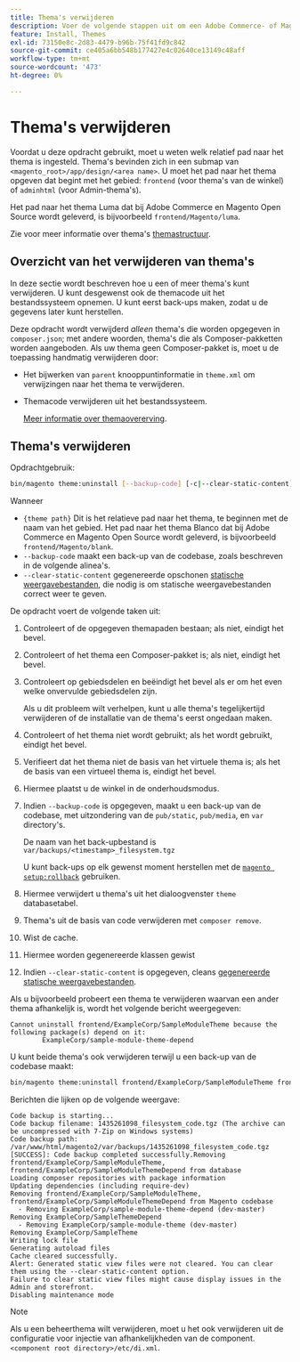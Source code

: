 ```yaml
---
title: Thema's verwijderen
description: Voer de volgende stappen uit om een Adobe Commerce- of Magento Open Source-thema te verwijderen.
feature: Install, Themes
exl-id: 73150e8c-2d83-4479-b96b-75f41fd9c842
source-git-commit: ce405a6bb548b177427e4c02640ce13149c48aff
workflow-type: tm+mt
source-wordcount: '473'
ht-degree: 0%

---
```


# Thema&#39;s verwijderen

Voordat u deze opdracht gebruikt, moet u weten welk relatief pad naar het thema is ingesteld. Thema&#39;s bevinden zich in een submap van `<magento_root>/app/design/<area name>`. U moet het pad naar het thema opgeven dat begint met het gebied: `frontend` (voor thema&#39;s van de winkel) of `adminhtml` (voor Admin-thema&#39;s).

Het pad naar het thema Luma dat bij Adobe Commerce en Magento Open Source wordt geleverd, is bijvoorbeeld `frontend/Magento/luma`.

Zie voor meer informatie over thema&#39;s [themastructuur](https://developer.adobe.com/commerce/frontend-core/guide/themes/structure/).

## Overzicht van het verwijderen van thema&#39;s

In deze sectie wordt beschreven hoe u een of meer thema&#39;s kunt verwijderen. U kunt desgewenst ook de themacode uit het bestandssysteem opnemen. U kunt eerst back-ups maken, zodat u de gegevens later kunt herstellen.

Deze opdracht wordt verwijderd *alleen* thema&#39;s die worden opgegeven in `composer.json`; met andere woorden, thema&#39;s die als Composer-pakketten worden aangeboden. Als uw thema geen Composer-pakket is, moet u de toepassing handmatig verwijderen door:

* Het bijwerken van `parent` knooppuntinformatie in `theme.xml` om verwijzingen naar het thema te verwijderen.
* Themacode verwijderen uit het bestandssysteem.

  [Meer informatie over themaovererving](https://developer.adobe.com/commerce/frontend-core/guide/themes/inheritance/).

## Thema&#39;s verwijderen

Opdrachtgebruik:

```bash
bin/magento theme:uninstall [--backup-code] [-c|--clear-static-content] {theme path} ... {theme path}
```

Wanneer

* `{theme path}` Dit is het relatieve pad naar het thema, te beginnen met de naam van het gebied. Het pad naar het thema Blanco dat bij Adobe Commerce en Magento Open Source wordt geleverd, is bijvoorbeeld `frontend/Magento/blank`.
* `--backup-code` maakt een back-up van de codebase, zoals beschreven in de volgende alinea&#39;s.
* `--clear-static-content` gegenereerde opschonen [statische weergavebestanden](../../configuration/cli/static-view-file-deployment.md), die nodig is om statische weergavebestanden correct weer te geven.

De opdracht voert de volgende taken uit:

1. Controleert of de opgegeven themapaden bestaan; als niet, eindigt het bevel.
1. Controleert of het thema een Composer-pakket is; als niet, eindigt het bevel.
1. Controleert op gebiedsdelen en beëindigt het bevel als er om het even welke onvervulde gebiedsdelen zijn.

   Als u dit probleem wilt verhelpen, kunt u alle thema&#39;s tegelijkertijd verwijderen of de installatie van de thema&#39;s eerst ongedaan maken.

1. Controleert of het thema niet wordt gebruikt; als het wordt gebruikt, eindigt het bevel.
1. Verifieert dat het thema niet de basis van het virtuele thema is; als het de basis van een virtueel thema is, eindigt het bevel.
1. Hiermee plaatst u de winkel in de onderhoudsmodus.
1. Indien `--backup-code` is opgegeven, maakt u een back-up van de codebase, met uitzondering van de `pub/static`, `pub/media`, en `var` directory&#39;s.

   De naam van het back-upbestand is `var/backups/<timestamp>_filesystem.tgz`

   U kunt back-ups op elk gewenst moment herstellen met de [`magento setup:rollback`](uninstall-modules.md#roll-back-the-file-system-database-or-media-files) gebruiken.

1. Hiermee verwijdert u thema&#39;s uit het dialoogvenster `theme` databasetabel.
1. Thema&#39;s uit de basis van code verwijderen met `composer remove`.
1. Wist de cache.
1. Hiermee worden gegenereerde klassen gewist
1. Indien `--clear-static-content` is opgegeven, cleans [gegenereerde statische weergavebestanden](../../configuration/cli/static-view-file-deployment.md).

Als u bijvoorbeeld probeert een thema te verwijderen waarvan een ander thema afhankelijk is, wordt het volgende bericht weergegeven:

```terminal
Cannot uninstall frontend/ExampleCorp/SampleModuleTheme because the following package(s) depend on it:
        ExampleCorp/sample-module-theme-depend
```

U kunt beide thema&#39;s ook verwijderen terwijl u een back-up van de codebase maakt:

```bash
bin/magento theme:uninstall frontend/ExampleCorp/SampleModuleTheme frontend/ExampleCorp/SampleModuleThemeDepend --backup-code
```

Berichten die lijken op de volgende weergave:

```terminal
Code backup is starting...
Code backup filename: 1435261098_filesystem_code.tgz (The archive can be uncompressed with 7-Zip on Windows systems)
Code backup path: /var/www/html/magento2/var/backups/1435261098_filesystem_code.tgz
[SUCCESS]: Code backup completed successfully.Removing frontend/ExampleCorp/SampleModuleTheme, frontend/ExampleCorp/SampleModuleThemeDepend from database
Loading composer repositories with package information
Updating dependencies (including require-dev)
Removing frontend/ExampleCorp/SampleModuleTheme, frontend/ExampleCorp/SampleModuleThemeDepend from Magento codebase
  - Removing ExampleCorp/sample-module-theme-depend (dev-master)
Removing ExampleCorp/SampleThemeDepend
  - Removing ExampleCorp/sample-module-theme (dev-master)
Removing ExampleCorp/SampleTheme
Writing lock file
Generating autoload files
Cache cleared successfully.
Alert: Generated static view files were not cleared. You can clear them using the --clear-static-content option.
Failure to clear static view files might cause display issues in the Admin and storefront.
Disabling maintenance mode
```

>[!NOTE]
>
>Als u een beheerthema wilt verwijderen, moet u het ook verwijderen uit de configuratie voor injectie van afhankelijkheden van de component. `<component root directory>/etc/di.xml`.
